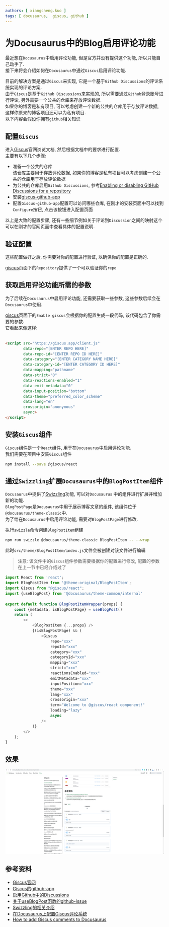 ```yaml
---
authors: [ xiangcheng.kuo ]
tags: [ docusaurus,  giscus, github ]
---
```


# 为Docusaurus中的Blog启用评论功能

最近想在`Docusaurus`中启用评论功能, 但是官方并没有提供这个功能, 所以只能自己动手了.<br/>
接下来将会介绍如何在`Docusaurus`中通过`Giscus`启用评论功能.

<!--truncate-->

目前的解决方案是通过`Giscus`来实现, 它是一个基于`Github Discussions`的评论系统实现的评论方案.<br/>
由于`Giscus`是基于`Github Discussions`来实现的, 所以需要通过`Github`登录账号进行评论,
另外需要一个公共的仓库来存放评论数据.<br/>
如果你的博客是私有项目, 可以考虑创建一个新的公共的仓库用于存放评论数据, 这样你原来的博客项目还可以为私有项目.<br/>
以下内容会假设你拥有`github`相关知识<br/>

## 配置`Giscus`

进入[Giscus](https://giscus.app/)官网浏览文档, 然后根据文档中的要求进行配置.<br/>
主要有以下几个步骤:

- 准备一个公共的仓库
  <br/>该仓库主要用于存放评论数据, 如果你的博客是私有项目可以考虑创建一个公共的仓库用于存放评论数据
- 为公共的仓库启用`Github Discussions`,
  参考[Enabling or disabling GitHub Discussions for a repository](https://docs.github.com/en/repositories/managing-your-repositorys-settings-and-features/enabling-features-for-your-repository/enabling-or-disabling-github-discussions-for-a-repository)
- 安装[giscus-github-app](https://github.com/apps/giscus)
- 配置`Giscus-github-app`配置可以访问哪些仓库, 在刚才的安装页面中可以找到`Configure`按钮, 点击该按钮进入配置页面

以上是大致的配置步骤, 还有一些细节例如关于评论到`Discussion`之间的映射这个可以在刚才的官网页面中查看具体的配置说明.<br/>

## 验证配置

这些配置做好之后, 你需要对你的配置进行验证, 以确保你的配置是正确的.<br/>

[giscus](https://giscus.app/)页面下的`Repository`提供了一个可以验证你的`repo`

## 获取启用评论功能所需的参数

为了后续在`Docusaurus`中启用评论功能, 还需要获取一些参数, 这些参数后续会在`Docusaurus`中使用.<br/>

[giscus](https://giscus.app/)页面下的`Enable giscus`会根据你的配置生成一段代码, 该代码包含了你需要的参数.<br/>
它看起来像这样:

```html

<script src="https://giscus.app/client.js"
		data-repo="[ENTER REPO HERE]"
		data-repo-id="[ENTER REPO ID HERE]"
		data-category="[ENTER CATEGORY NAME HERE]"
		data-category-id="[ENTER CATEGORY ID HERE]"
		data-mapping="pathname"
		data-strict="0"
		data-reactions-enabled="1"
		data-emit-metadata="0"
		data-input-position="bottom"
		data-theme="preferred_color_scheme"
		data-lang="en"
		crossorigin="anonymous"
		async>
</script>
```

## 安装`Giscus`组件

`Giscus`组件是一个`React`组件, 用于在`Docusaurus`中启用评论功能.<br/>
我们需要在项目中安装`Giscus`组件

```bash
npm install --save @giscus/react
```

## 通过`Swizzling`扩展`Docusaurus`中的`BlogPostItem`组件

`Docusaurus`中提供了[Swizzling](https://docusaurus.io/docs/swizzling)功能, 可以对`Docusaurus`
中的组件进行扩展并增加新的功能.<br/>
`BlogPostPage`是`Docusaurus`中用于展示博客文章的组件, 该组件位于`@docusaurus/theme-classic`中.<br/>
为了给在`Docusaurus`中启用评论功能, 需要对`BlogPostPage`进行修改.<br/>

执行`swizzle`命令创建`BlogPostItem`组建

```bash
npm run swizzle @docusaurus/theme-classic BlogPostItem -- --wrap
```

此时`src/theme/BlogPostItem/index.js`文件会被创建对该文件进行编辑

> 注意: 该文件中的`Giscus`组件参数需要根据你的配置进行修改, 配置的参数在上一节中已经介绍过了

```typescript jsx title="src/theme/BlogPostItem/index.tsx"
import React from 'react';
import BlogPostItem from '@theme-original/BlogPostItem';
import Giscus from "@giscus/react";
import {useBlogPost} from '@docusaurus/theme-common/internal'

export default function BlogPostItemWrapper(props) {
	const {metadata, isBlogPostPage} = useBlogPost()
	return (
		<>
			<BlogPostItem {...props} />
			{(isBlogPostPage) && (
				<Giscus
					repo="xxx"
					repoId="xxx"
					category="xxx"
					categoryId="xxx"
					mapping="xxx"
					strict="xxx"
					reactionsEnabled="xxx"
					emitMetadata="xxx"
					inputPosition="xxx"
					theme="xxx"
					lang="xxx"
					crossorigin="xxx"
					term="Welcome to @giscus/react component!"
					loading="lazy"
					async
				/>
			)}
		</>
	);
}
```

## 效果

![enable-comment-in-docusaurus.png](enable-comment-in-docusaurus.png)

## 参考资料

- [Giscus官网](https://giscus.app/)
- [Giscus的github-app](https://github.com/apps/giscus)
- [启用Github中的Discussions](https://docs.github.com/en/repositories/managing-your-repositorys-settings-and-features/enabling-features-for-your-repository/enabling-or-disabling-github-discussions-for-a-repository)
- [关于useBlogPost函数的github-issue](https://github.com/facebook/docusaurus/issues/7759)
- [Swizzling的相关介绍](https://docusaurus.io/docs/swizzling)
- [在Docusaurus上配置Giscus评论系统](https://www.wjwei.blog/docs/Potpourri/giscus-docusaurus)
- [How to add Giscus comments to Docusaurus](https://m19v.github.io/blog/how-to-add-giscus-to-docusaurus)